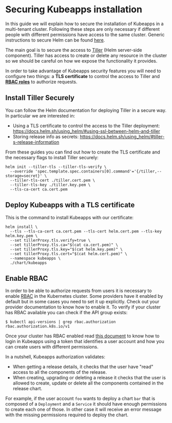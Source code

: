 # Securing Kubeapps installation

In this guide we will explain how to secure the installation of Kubeapps in a multi-tenant cluster. Following these steps are only necessary if different people with different permissions have access to the same cluster. Generic instructions to secure Helm can be found [here](https://github.com/kubernetes/helm/blob/master/docs/securing_installation.md).

The main goal is to secure the access to [Tiller](https://github.com/kubernetes/helm/blob/master/docs/securing_installation.md) (Helm server-side component). Tiller has access to create or delete any resource in the cluster so we should be careful on how we expose the functionality it provides.

In order to take advantage of Kubeapps security features you will need to configure two things: a **TLS certificate** to control the access to Tiller and [**RBAC roles**](https://kubernetes.io/docs/reference/access-authn-authz/rbac/) to authorize requests.

## Install Tiller Securely

You can follow the Helm documentation for deploying Tiller in a secure way. In particular we are interested in:

 - Using a TLS certificate to control the access to the Tiller deployment: https://docs.helm.sh/using_helm/#using-ssl-between-helm-and-tiller
 - Storing release info as secrets: https://docs.helm.sh/using_helm/#tiller-s-release-information

From these guides you can find out how to create the TLS certificate and the necessary flags to install Tiller securely:

```
helm init --tiller-tls --tiller-tls-verify \
  --override 'spec.template.spec.containers[0].command'='{/tiller,--storage=secret}' \
  --tiller-tls-cert ./tiller.cert.pem \
  --tiller-tls-key ./tiller.key.pem \
  --tls-ca-cert ca.cert.pem
```

## Deploy Kubeapps with a TLS certificate

This is the command to install Kubeapps with our certificate:

<!--
TODO: Replace install command when the Chart is published in a repository 
-->

```
helm install \
  --tls --tls-ca-cert ca.cert.pem --tls-cert helm.cert.pem --tls-key helm.key.pem \
  --set tillerProxy.tls.verify=true \
  --set tillerProxy.tls.ca="$(cat ca.cert.pem)" \
  --set tillerProxy.tls.key="$(cat helm.key.pem)" \
  --set tillerProxy.tls.cert="$(cat helm.cert.pem)" \
  --namespace kubeapps \
  ./chart/kubeapps
```

## Enable RBAC

In order to be able to authorize requests from users it is necessary to enable [RBAC](https://kubernetes.io/docs/reference/access-authn-authz/rbac/) in the Kubernetes cluster. Some providers have it enabled by default but in some cases you need to set it up explicitly. Check out your provider documentation to know how to enable it. To verify if your cluster has RBAC available you can check if the API group exists:

```
$ kubectl api-versions | grep rbac.authorization
rbac.authorization.k8s.io/v1
```

Once your cluster has RBAC enabled read [this document](/docs/user/access-control.md) to know how to login in Kubeapps using a token that identifies a user account and how you can create users with different permissions.

In a nutshell, Kubeapps authorization validates:

 - When getting a release details, it checks that the user have "read" access to all the components of the release.
 - When creating, upgrading or deleting a release it checks that the user is allowed to create, update or delete all the components contained in the release chart.

For example, if the user account `foo` wants to deploy a chart `bar` that is composed of a `Deployment` and a `Service` it should have enough permissions to create each one of those. In other case it will receive an error message with the missing permissions required to deploy the chart.
